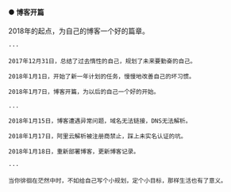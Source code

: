 #### ● 博客开篇

2018年的起点，为自己的博客一个好的篇章。

```
···

2017年12月31日，总结了过去惰性的自己，规划了未来要勤奋的自己。

2018年1月1日，开始了新一年计划的任务，慢慢地改善自己的坏习惯。

2018年1月7日，博客开篇，为以后的自己一个好的开始。

...

2018年1月15日，博客遭遇异常问题，域名无法链接，DNS无法解析。

2018年1月17日，阿里云解析被注册商禁止，踩上未实名认证的坑。

2018年1月18日，重新部署博客，更新博客记录。

···
```

`当你徘徊在茫然中时，不如给自己写个小规划，定个小目标，那样生活也有了意义。`


